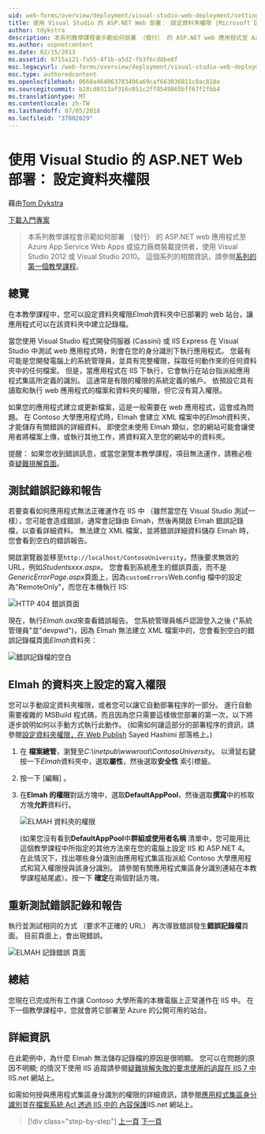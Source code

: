 ```yaml
---
uid: web-forms/overview/deployment/visual-studio-web-deployment/setting-folder-permissions
title: 使用 Visual Studio 的 ASP.NET Web 部署： 設定資料夾權限 |Microsoft Docs
author: tdykstra
description: 本系列教學課程會示範如何部署 （發行） 的 ASP.NET web 應用程式至 Azure App Service Web Apps 或協力廠商裝載提供者，使用...
ms.author: aspnetcontent
ms.date: 02/15/2013
ms.assetid: 9715a121-fa55-4f1b-a5d2-fb3f6cd8be8f
msc.legacyurl: /web-forms/overview/deployment/visual-studio-web-deployment/setting-folder-permissions
msc.type: authoredcontent
ms.openlocfilehash: 0660a464063783406a69caf663036811c8ac818e
ms.sourcegitcommit: b28cd0313af316c051c2ff8549865bff67f2fbb4
ms.translationtype: MT
ms.contentlocale: zh-TW
ms.lasthandoff: 07/05/2018
ms.locfileid: "37802029"
---
```

<a name="aspnet-web-deployment-using-visual-studio-setting-folder-permissions"></a>使用 Visual Studio 的 ASP.NET Web 部署： 設定資料夾權限
====================
藉由[Tom Dykstra](https://github.com/tdykstra)

[下載入門專案](http://go.microsoft.com/fwlink/p/?LinkId=282627)

> 本系列教學課程會示範如何部署 （發行） 的 ASP.NET web 應用程式至 Azure App Service Web Apps 或協力廠商裝載提供者，使用 Visual Studio 2012 或 Visual Studio 2010。 這個系列的相關資訊，請參閱[系列的第一個教學課程](introduction.md)。


## <a name="overview"></a>總覽

在本教學課程中，您可以設定資料夾權限*Elmah*資料夾中已部署的 web 站台，讓應用程式可以在該資料夾中建立記錄檔。

當您使用 Visual Studio 程式開發伺服器 (Cassini) 或 IIS Express 在 Visual Studio 中測試 web 應用程式時，則會在您的身分識別下執行應用程式。 您最有可能是您開發電腦上的系統管理員，並具有完整權限，採取任何動作來的任何資料夾中的任何檔案。 但是，當應用程式在 IIS 下執行，它會執行在站台指派給應用程式集區所定義的識別。 這通常是有限的權限的系統定義的帳戶。 依預設它具有讀取和執行 web 應用程式的檔案和資料夾的權限，但它沒有寫入權限。

如果您的應用程式建立或更新檔案，這是一般需要在 web 應用程式，這會成為問題。 在 Contoso 大學應用程式時，Elmah 會建立 XML 檔案中的*Elmah*資料夾，才能儲存有關錯誤的詳細資料。 即使您未使用 Elmah 類似，您的網站可能會讓使用者將檔案上傳，或執行其他工作，將資料寫入至您的網站中的資料夾。

提醒： 如果您收到錯誤訊息，或當您瀏覽本教學課程，項目無法運作，請務必檢查[疑難排解頁面](troubleshooting.md)。

## <a name="test-error-logging-and-reporting"></a>測試錯誤記錄和報告

若要查看如何應用程式無法正確運作在 IIS 中 （雖然當您在 Visual Studio 測試一樣），您可能會造成錯誤，通常會記錄由 Elmah，然後再開啟 Elmah 錯誤記錄檔，以查看詳細資料。 無法建立 XML 檔案，並將錯誤詳細資料儲存 Elmah 時，您會看到空白的錯誤報告。

開啟瀏覽器並移至`http://localhost/ContosoUniversity`，然後要求無效的 URL，例如*Studentsxxx.aspx*。 您會看到系統產生的錯誤頁面，而不是*GenericErrorPage.aspx*頁面上，因為`customErrors`Web.config 檔中的設定為"RemoteOnly"，而您在本機執行 IIS:

![HTTP 404 錯誤頁面](setting-folder-permissions/_static/image1.png)

現在，執行*Elmah.axd*來查看錯誤報告。 您系統管理員帳戶認證登入之後 (&quot;系統管理員&quot;並&quot;devpwd&quot;)，因為 Elmah 無法建立 XML 檔案中的，您會看到空白的錯誤記錄檔頁面*Elmah*資料夾：

![錯誤記錄檔的空白](setting-folder-permissions/_static/image2.png)

## <a name="set-write-permission-on-the-elmah-folder"></a>Elmah 的資料夾上設定的寫入權限

您可以手動設定資料夾權限，或者您可以讓它自動部署程序的一部分。 進行自動需要複雜的 MSBuild 程式碼，而且因為您只需要這樣做您部署的第一次，以下將逐步說明如何以手動方式執行此動作。 (如需如何讓這部分的部署程序的資訊，請參閱[設定資料夾權限，在 Web Publish](http://sedodream.com/2011/11/08/SettingFolderPermissionsOnWebPublish.aspx) Sayed Hashimi 部落格上。)

1. 在 **檔案總管**，瀏覽至*C:\inetpub\wwwroot\ContosoUniversity*。 以滑鼠右鍵按一下*Elmah*資料夾中，選取**屬性**，然後選取**安全性** 索引標籤。
2. 按一下 [編輯] 。
3. 在**Elmah 的權限**對話方塊中，選取**DefaultAppPool**，然後選取**撰寫**中的核取方塊**允許**資料行。

    ![ELMAH 資料夾的權限](setting-folder-permissions/_static/image3.png)

    (如果您沒有看到**DefaultAppPool**中**群組或使用者名稱** 清單中，您可能用比這個教學課程中所指定的其他方法來在您的電腦上設定 IIS 和 ASP.NET 4。 在此情況下，找出哪些身分識別由應用程式集區指派給 Contoso 大學應用程式和寫入權限授與該身分識別。 請參閱有關應用程式集區身分識別連結在本教學課程結尾處）。按一下 **確定**在兩個對話方塊。

## <a name="retest-error-logging-and-reporting"></a>重新測試錯誤記錄和報告

執行並測試相同的方式 （要求不正確的 URL） 再次導致錯誤發生**錯誤記錄檔**頁面。 目前頁面上，會出現錯誤。

![ELMAH 記錄錯誤 頁面](setting-folder-permissions/_static/image4.png)

## <a name="summary"></a>總結

您現在已完成所有工作讓 Contoso 大學所需的本機電腦上正常運作在 IIS 中。 在下一個教學課程中，您就會將它部署至 Azure 的公開可用的站台。

## <a name="more-information"></a>詳細資訊

在此範例中，為什麼 Elmah 無法儲存記錄檔的原因是很明顯。 您可以在問題的原因不明顯; 的情況下使用 IIS 追蹤請參閱[疑難排解失敗的要求使用的追蹤在 IIS 7 中](https://www.iis.net/learn/troubleshoot/using-failed-request-tracing/troubleshooting-failed-requests-using-tracing-in-iis)IIS.net 網站上。

如需如何授與應用程式集區身分識別的權限的詳細資訊，請參閱[應用程式集區身分識別](https://www.iis.net/learn/manage/configuring-security/application-pool-identities)並[在檔案系統 Acl 透過 IIS 中的 內容保護](https://www.iis.net/learn/get-started/planning-for-security/secure-content-in-iis-through-file-system-acls)IIS.net 網站上。

> [!div class="step-by-step"]
> [上一頁](deploying-to-iis.md)
> [下一頁](deploying-to-production.md)
